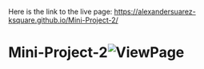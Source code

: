 Here is the link to the live page: https://alexandersuarez-ksquare.github.io/Mini-Project-2/
# Mini-Project-2![ViewPage](https://user-images.githubusercontent.com/125915698/227844559-f6ba0f8d-31c1-4a5e-996e-66f4bc71004a.png)
